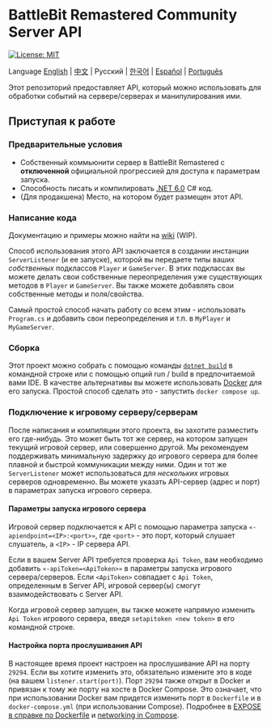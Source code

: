 # BattleBit Remastered Community Server API

[![License: MIT](https://img.shields.io/badge/License-MIT-yellow.svg)](https://opensource.org/licenses/MIT)

Language [English](/README.md) | [中文](/README-zhCN.md) | Русский | [한국어](/README-koKR.md) | [Español](/README-esES.md) | [Português](/README-ptBR.md)  

Этот репозиторий предоставляет API, который можно использовать для обработки событий на сервере/серверах и манипулирования ими.

## Приступая к работе

### Предварительные условия

- Собственный коммьюнити сервер в BattleBit Remastered c **отключенной** официальной прогрессией для доступа к параметрам запуска.
- Способность писать и компилировать [.NET 6.0](https://dotnet.microsoft.com/en-us/download/dotnet/6.0) C# код.
- (Для продакшена) Место, на котором будет размещен этот API.

### Написание кода

Документацию и примеры можно найти на [wiki](https://github.com/MrOkiDoki/BattleBit-Community-Server-API/wiki) (WIP).

Способ использования этого API заключается в создании инстанции `ServerListener` (и ее запуске), которой вы передаете типы ваших *собственных* подклассов `Player` и `GameServer`. В этих подклассах вы можете делать свои собственные переопределения уже существующих методов в `Player` и `GameServer`. Вы также можете добавлять свои собственные методы и поля/свойства.

Самый простой способ начать работу со всем этим - использовать `Program.cs` и добавить свои переопределения и т.п. в `MyPlayer` и `MyGameServer`.

### Сборка

Этот проект можно собрать с помощью команды [`dotnet build`](https://learn.microsoft.com/en-us/dotnet/core/tools/dotnet-build) в командной строке или с помощью опций run / build в предпочитаемой вами IDE.
В качестве альтернативы вы можете использовать [Docker](https://docs.docker.com/get-started/overview/) для его запуска. Простой способ сделать это - запустить `docker compose up`.

### Подключение к игровому серверу/серверам 

После написания и компиляции этого проекта, вы захотите разместить его где-нибудь. Это может быть тот же сервер, на котором запущен текущий игровой сервер, или совершенно другой. Мы рекомендуем поддерживать минимальную задержку до игрового сервера для более плавной и быстрой коммуникации между ними. Один и тот же `ServerListener` может использоваться для *нескольких* игровых серверов одновременно. Вы можете указать API-сервер (адрес и порт) в параметрах запуска игрового сервера.

#### Параметры запуска игрового сервера

Игровой сервер подключается к API с помощью параметра запуска `«-apiendpoint=<IP>:<port>»`, где `<port>` - это порт, который слушает слушатель, а `<IP>` - IP сервера API.

Если в вашем Server API требуется проверка `Api Token`, вам необходимо добавить `«-apiToken=<ApiToken>»` в параметры запуска игрового сервера/серверов. Если `<ApiToken>` совпадает с `Api Token`, определенным в Server API, игровой сервер(ы) смогут взаимодействовать с Server API.

Когда игровой сервер запущен, вы также можете напрямую изменить `Api Token` игрового сервера, введя `setapitoken <new token>` в его командной строке.

#### Настройка порта прослушивания API

В настоящее время проект настроен на прослушивание API на порту `29294`. Если вы хотите изменить это, обязательно измените это в коде (на вашем `listener.start(port)`). Порт `29294` также открыт в Docker и привязан к тому же порту на хосте в Docker Compose. Это означает, что при использовании Docker вам придется изменить порт в `Dockerfile` и в `docker-compose.yml` (при использовании Compose). Подробнее в [EXPOSE в справке по Dockerfile](https://docs.docker.com/engine/reference/builder/#expose) и [networking in Compose](https://docs.docker.com/compose/networking/).
